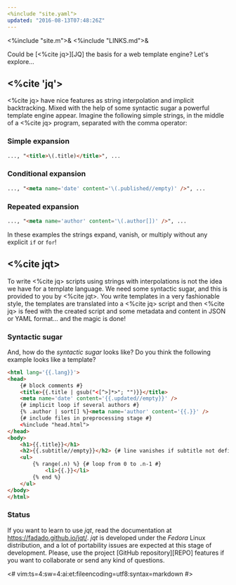 ```yaml
---
<%include "site.yaml">
updated: "2016-08-13T07:48:26Z"
---
```

<%include "site.m">&
<%include "LINKS.md">&

Could be [<%cite jq>][JQ] the basis for a web template engine?
Let's explore&hellip;

## <%cite 'jq'>

<%cite jq> have nice features as string interpolation and implicit backtracking.
Mixed with the help of some syntactic sugar a powerful template engine appear.
Imagine the following simple strings, in the middle of a <%cite jq> program,
separated with the comma operator:

### Simple expansion

```html
..., "<title>\(.title)</title>", ...
```

### Conditional expansion

```html
..., "<meta name='date' content='\(.published//empty)' />", ...
```

### Repeated expansion

```html
..., "<meta name='author' content='\(.author[])' />", ...
```

In these examples the strings expand, vanish, or multiply without any
explicit `if` or `for`!

## <%cite jqt>

To write <%cite jq> scripts using strings with interpolations is not the idea we have
for a template language. We need some syntactic sugar, and this is provided to you by
<%cite jqt>. You write templates in a very fashionable style, the templates
are translated into a <%cite jq> script and then <%cite jq> is feed with the created
script and some metadata and content in JSON or YAML format&hellip; and the magic is done!

### Syntactic sugar

And, how do the _syntactic sugar_ looks like?  Do you think the following
example looks like a template?

```html
<html lang='{{.lang}}'>
<head>
    {# block comments #}
    <title>{{.title | gsub("<[^>]*>"; "")}}</title>
    <meta name='date' content='{{.updated//empty}}' />
    {# implicit loop if several authors #}
    {% .author | sort[] %}<meta name='author' content='{{.}}' />
    {# include files in preprocessing stage #}
    <%include "head.html">
</head>
<body>
    <h1>{{.title}}</h1>
    <h2>{{.subtitle//empty}}</h2> {# line vanishes if subtitle not defined #}
    <ul>
        {% range(.n) %} {# loop from 0 to .n-1 #}
            <li>{{.}}</li>
        {% end %}
    </ul>
</body>
</html>
```

### Status

If you want to learn to use _jqt_, read the documentation at
<https://fadado.github.io/jqt/>.  _jqt_ is developed under the _Fedora_ Linux
distribution, and a lot of portability issues are expected at this stage of
development. Please, use the project [GitHub repository][REPO] features if you
want to collaborate or send any kind of questions.

<#
vim:ts=4:sw=4:ai:et:fileencoding=utf8:syntax=markdown
#>

